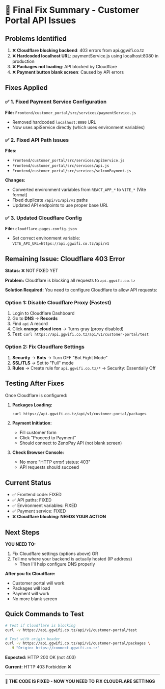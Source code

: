 # 🔧 Final Fix Summary - Customer Portal API Issues

## Problems Identified

1. ❌ **Cloudflare blocking backend**: 403 errors from api.ggwifi.co.tz
2. ❌ **Hardcoded localhost URL**: paymentService.js using localhost:8080 in production
3. ❌ **Packages not loading**: API blocked by Cloudflare
4. ❌ **Payment button blank screen**: Caused by API errors

## Fixes Applied

### ✅ 1. Fixed Payment Service Configuration
**File:** `Frontend/customer_portal/src/services/paymentService.js`
- Removed hardcoded `localhost:8080` URL
- Now uses apiService directly (which uses environment variables)

### ✅ 2. Fixed API Path Issues
**Files:** 
- `Frontend/customer_portal/src/services/apiService.js`
- `Frontend/customer_portal/src/services/api.js`
- `Frontend/customer_portal/src/services/selcomPayment.js`

**Changes:**
- Converted environment variables from `REACT_APP_*` to `VITE_*` (Vite format)
- Fixed duplicate `/api/v1/api/v1` paths
- Updated API endpoints to use proper base URL

### ✅ 3. Updated Cloudflare Config
**File:** `cloudflare-pages-config.json`
- Set correct environment variable: `VITE_API_URL=https://api.ggwifi.co.tz/api/v1`

## Remaining Issue: Cloudflare 403 Error

**Status:** ❌ NOT FIXED YET

**Problem:** Cloudflare is blocking all requests to `api.ggwifi.co.tz`

**Solution Required:**
You need to configure Cloudflare to allow API requests:

### Option 1: Disable Cloudflare Proxy (Fastest)
1. Login to Cloudflare Dashboard
2. Go to **DNS** → **Records**
3. Find `api` A record
4. Click **orange cloud icon** → Turns gray (proxy disabled)
5. Test: `curl https://api.ggwifi.co.tz/api/v1/customer-portal/test`

### Option 2: Fix Cloudflare Settings
1. **Security** → **Bots** → Turn OFF "Bot Fight Mode"
2. **SSL/TLS** → Set to "Full" mode
3. **Rules** → Create rule for `api.ggwifi.co.tz/*` → Security: Essentially Off

## Testing After Fixes

Once Cloudflare is configured:

1. **Packages Loading:**
   ```bash
   curl https://api.ggwifi.co.tz/api/v1/customer-portal/packages
   ```

2. **Payment Initiation:**
   - Fill customer form
   - Click "Proceed to Payment"
   - Should connect to ZenoPay API (not blank screen)

3. **Check Browser Console:**
   - No more "HTTP error! status: 403"
   - API requests should succeed

## Current Status

- ✅ Frontend code: FIXED
- ✅ API paths: FIXED
- ✅ Environment variables: FIXED
- ✅ Payment service: FIXED
- ❌ **Cloudflare blocking: NEEDS YOUR ACTION**

## Next Steps

**YOU NEED TO:**

1. Fix Cloudflare settings (options above)
   OR
2. Tell me where your backend is actually hosted (IP address)
   - Then I'll help configure DNS properly

**After you fix Cloudflare:**
- Customer portal will work
- Packages will load
- Payment will work
- No more blank screen

## Quick Commands to Test

```bash
# Test if Cloudflare is blocking
curl -v https://api.ggwifi.co.tz/api/v1/customer-portal/test

# Test with origin header
curl -v https://api.ggwifi.co.tz/api/v1/customer-portal/packages \
  -H "Origin: https://connect.ggwifi.co.tz"
```

**Expected:** HTTP 200 OK (not 403)

**Current:** HTTP 403 Forbidden ❌

---

**🎯 THE CODE IS FIXED - NOW YOU NEED TO FIX CLOUDFLARE SETTINGS**


